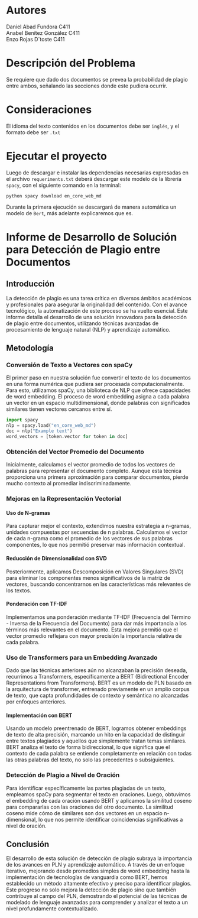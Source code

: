 # Autores

Daniel Abad Fundora C411  
Anabel Benítez González C411  
Enzo Rojas D´toste C411  

# Descripción del Problema

Se requiere que dado dos documentos se prevea la probabilidad de plagio entre ambos, señalando las secciones donde este pudiera ocurrir.  

# Consideraciones

El idioma del texto contenidos en los documentos debe ser ```inglés```, y el formato debe ser ```.txt```

# Ejecutar el proyecto

Luego de descargar e instalar las dependencias necesarias expresadas en el archivo ```requeriments.txt``` deberá descargar este modelo de la librería ```spacy```, con el siguiente comando en la terminal:  

```python spacy download en_core_web_md```  

Durante la primera ejecución se descargará de manera automática un modelo de ```Bert```, más adelante explicaremos que es.

# Informe de Desarrollo de Solución para Detección de Plagio entre Documentos

## Introducción

La detección de plagio es una tarea crítica en diversos ámbitos académicos y profesionales para asegurar la originalidad del contenido. Con el avance tecnológico, la automatización de este proceso se ha vuelto esencial. Este informe detalla el desarrollo de una solución innovadora para la detección de plagio entre documentos, utilizando técnicas avanzadas de procesamiento de lenguaje natural (NLP) y aprendizaje automático.

## Metodología

### Conversión de Texto a Vectores con spaCy

El primer paso en nuestra solución fue convertir el texto de los documentos en una forma numérica que pudiera ser procesada computacionalmente. Para esto, utilizamos spaCy, una biblioteca de NLP que ofrece capacidades de word embedding. El proceso de word embedding asigna a cada palabra un vector en un espacio multidimensional, donde palabras con significados similares tienen vectores cercanos entre sí.

```python
import spacy
nlp = spacy.load("en_core_web_md")
doc = nlp("Example text")
word_vectors = [token.vector for token in doc]
```

### Obtención del Vector Promedio del Documento

Inicialmente, calculamos el vector promedio de todos los vectores de palabras para representar el documento completo. Aunque esta técnica proporciona una primera aproximación para comparar documentos, pierde mucho contexto al promediar indiscriminadamente.

### Mejoras en la Representación Vectorial

#### Uso de N-gramas

Para capturar mejor el contexto, extendimos nuestra estrategia a n-gramas, unidades compuestas por secuencias de n palabras. Calculamos el vector de cada n-grama como el promedio de los vectores de sus palabras componentes, lo que nos permitió preservar más información contextual.

#### Reducción de Dimensionalidad con SVD

Posteriormente, aplicamos Descomposición en Valores Singulares (SVD) para eliminar los componentes menos significativos de la matriz de vectores, buscando concentrarnos en las características más relevantes de los textos.

#### Ponderación con TF-IDF

Implementamos una ponderación mediante TF-IDF (Frecuencia del Término - Inversa de la Frecuencia del Documento) para dar más importancia a los términos más relevantes en el documento. Esta mejora permitió que el vector promedio reflejara con mayor precisión la importancia relativa de cada palabra.

### Uso de Transformers para un Embedding Avanzado

Dado que las técnicas anteriores aún no alcanzaban la precisión deseada, recurrimos a Transformers, específicamente a BERT (Bidirectional Encoder Representations from Transformers). BERT es un modelo de PLN basado en la arquitectura de transformer, entrenado previamente en un amplio corpus de texto, que capta profundidades de contexto y semántica no alcanzadas por enfoques anteriores.

#### Implementación con BERT

Usando un modelo preentrenado de BERT, logramos obtener embeddings de texto de alta precisión, marcando un hito en la capacidad de distinguir entre textos plagiados y aquellos que simplemente tratan temas similares. BERT analiza el texto de forma bidireccional, lo que significa que el contexto de cada palabra se entiende completamente en relación con todas las otras palabras del texto, no solo las precedentes o subsiguientes.

### Detección de Plagio a Nivel de Oración

Para identificar específicamente las partes plagiadas de un texto, empleamos spaCy para segmentar el texto en oraciones. Luego, obtuvimos el embedding de cada oración usando BERT y aplicamos la similitud coseno para compararlas con las oraciones del otro documento. La similitud coseno mide cómo de similares son dos vectores en un espacio n-dimensional, lo que nos permite identificar coincidencias significativas a nivel de oración.

## Conclusión

El desarrollo de esta solución de detección de plagio subraya la importancia de los avances en PLN y aprendizaje automático. A través de un enfoque iterativo, mejorando desde promedios simples de word embedding hasta la implementación de tecnologías de vanguardia como BERT, hemos establecido un método altamente efectivo y preciso para identificar plagios. Este progreso no solo mejora la detección de plagio sino que también contribuye al campo del PLN, demostrando el potencial de las técnicas de modelado de lenguaje avanzadas para comprender y analizar el texto a un nivel profundamente contextualizado.